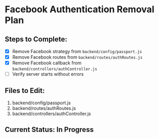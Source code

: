 # Facebook Authentication Removal Plan

## Steps to Complete:
- [x] Remove Facebook strategy from `backend/config/passport.js`
- [x] Remove Facebook routes from `backend/routes/authRoutes.js`
- [x] Remove Facebook callback from `backend/controllers/authController.js`
- [ ] Verify server starts without errors

## Files to Edit:
1. backend/config/passport.js
2. backend/routes/authRoutes.js
3. backend/controllers/authController.js

## Current Status: In Progress
